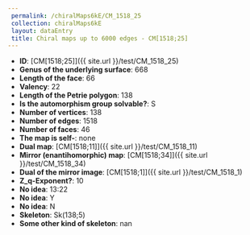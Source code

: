```yaml
--- 
 permalink: /chiralMaps6kE/CM_1518_25 
 collection: chiralMaps6kE
 layout: dataEntry
 title: Chiral maps up to 6000 edges - CM[1518;25]
---
```


- **ID**: [CM[1518;25]]({{ site.url }}/test/CM_1518_25)
- **Genus of the underlying surface**: 668
- **Length of the face**: 66
- **Valency**: 22
- **Length of the Petrie polygon**: 138
- **Is the automorphism group solvable?**: S
- **Number of vertices**: 138
- **Number of edges**: 1518
- **Number of faces**: 46
- **The map is self-**: none
- **Dual map**: [CM[1518;11]]({{ site.url }}/test/CM_1518_11)
- **Mirror (enantihomorphic) map**: [CM[1518;34]]({{ site.url }}/test/CM_1518_34)
- **Dual of the mirror image**: [CM[1518;1]]({{ site.url }}/test/CM_1518_1)
- **Z_q-Exponent?**: 10
- **No idea**:  13:22
- **No idea**: Y
- **No idea**: N
- **Skeleton**: Sk(138;5)
- **Some other kind of skeleton**: nan
